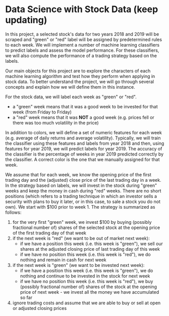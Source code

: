 # Data Science with Stock Data (keep updating)
In this project, a selected stock's data for two years 2018 and 2019 will be scraped and "green" or "red" label will be assigned by predetermined rules to each week. We will implement a number of machine learning classifiers to predict labels and assess the model performance. For these classifiers, we will also compute the performance of a trading strategy based on the labels.

Our main objects for this project are to explore the characters of each machine learning algorithm and test how they perform when applying in stock data. To better understand the project, we will go through several concepts and explain how we will define them in this instance.

For the stock data, we will label each week as "green" or "red".
- a "green" week means that it was a good week to be invested for that week (from Friday to Friday)
- a "red" week means that it was <b>NOT</b> a good week (e.g. prices fell or there was too much volatility in the price)

In addition to colors, we will define a set of numeric features for each week (e.g. average of daily returns and average volatility). Typically, we will train the classifier using these features and labels from year 2018 and then, using features for year 2019, we will predict labels for year 2019. The accuracy of the classifier is the percentage of weeks in year 2019 predicted correctly by the classifier. A correct color is the one that we manually assigned for that week.

We assume that for each week, we know the opening price of the first trading day and the (adjusted) close price of the last trading day in a week. In the strategy based on labels, we will invest in the stock during "green" weeks and keep the money in cash during "red" weeks. There are no short positions (which refers to a trading technique in which an investor sells a security with plans to buy it later, or in this case, to sale a stock you do not own). We start with $100 prior to week 1. The strategy is summarized as follows:
1. for the very first "green" week, we invest $100 by buying (possibly fractional number of) shares of the selected stock at the opening price of the first trading day of that week
2. if the next week is "red" (we want to be out of market next week):
   * if we have a position this week (i.e. this week is "green"), we sell our shares at the adjusted closing price of last trading day of this week
   * if we have no position this week (i.e. this week is "red"), we do nothing and remain in cash for next week
3. if the next week is "green" (we want to be invested next week):
   * if we have a position this week (i.e. this week is "green"), we do nothing and continue to be invested in the stock for next week
   * if we have no position this week (i.e. this week is "red"), we buy (possibly fractional number of) shares of the stock at the opening price of next week - we invest all the money we have accumulated so far
4. ignore trading costs and assume that we are able to buy or sell at open or adjusted closing prices
